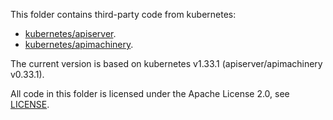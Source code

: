This folder contains third-party code from kubernetes:

- [kubernetes/apiserver](https://github.com/kubernetes/apiserver).
- [kubernetes/apimachinery](https://github.com/kubernetes/apimachinery).

The current version is based on kubernetes v1.33.1 (apiserver/apimachinery v0.33.1).

All code in this folder is licensed under the Apache License 2.0, see [LICENSE](LICENSE).
